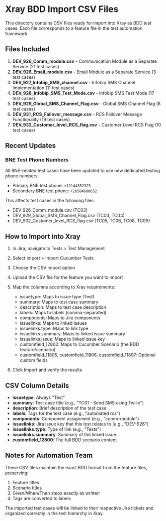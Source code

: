 # Xray BDD Import CSV Files

This directory contains CSV files ready for import into Xray as BDD test cases. Each file corresponds to a feature file in the test automation framework.

## Files Included

1. **DEV_926_Comm_module.csv** - Communication Module as a Separate Service (21 test cases)
2. **DEV_926_Email_module.csv** - Email Module as a Separate Service (3 test cases)
3. **DEV_927_Infobip_SMS_channel.csv** - Infobip SMS Channel Implementation (11 test cases)
4. **DEV_928_Infobip_SMS_Test_Mode.csv** - Infobip SMS Test Mode (17 test cases)
5. **DEV_929_Global_SMS_Channel_Flag.csv** - Global SMS Channel Flag (8 test cases)
6. **DEV_931_RCS_Failover_message.csv** - RCS Failover Message Functionality (19 test cases)
7. **DEV_932_Customer_level_RCS_flag.csv** - Customer Level RCS Flag (10 test cases)

## Recent Updates

### BNE Test Phone Numbers
All BNE-related test cases have been updated to use new dedicated testing phone numbers:
- Primary BNE test phone: `+12144352325`
- Secondary BNE test phone: `+16504688652`

This affects test cases in the following files:
- DEV_926_Comm_module.csv (TC03)
- DEV_929_Global_SMS_Channel_Flag.csv (TC03, TC04)
- DEV_932_Customer_level_RCS_flag.csv (TC05, TC06, TC08, TC09)

## How to Import into Xray

1. In Jira, navigate to Tests > Test Management
2. Select Import > Import Cucumber Tests
3. Choose the CSV import option
4. Upload the CSV file for the feature you want to import
5. Map the columns according to Xray requirements:
   - issuetype: Maps to issue type (Test)
   - summary: Maps to test case summary
   - description: Maps to test case description
   - labels: Maps to labels (comma-separated)
   - components: Maps to Jira components
   - issuelinks: Maps to linked issues
   - issuelinks.type: Maps to link type
   - issuelinks.summary: Maps to linked issue summary
   - issuelinks.issue: Maps to linked issue key
   - customfield_12800: Maps to Cucumber Scenario (the BDD feature/scenario)
   - customfield_11805, customfield_11806, customfield_11807: Optional custom fields

6. Click Import and verify the results

## CSV Column Details

- **issuetype**: Always "Test"
- **summary**: Test case title (e.g., "TC01 - Send SMS using Twilio")
- **description**: Brief description of the test case
- **labels**: Tags for the test case (e.g., "automated rcs")
- **components**: Component assignment (e.g., "comm-module")
- **issuelinks**: Jira issue key that this test relates to (e.g., "DEV-926")
- **issuelinks.type**: Type of link (e.g., "Tests")
- **issuelinks.summary**: Summary of the linked issue
- **customfield_12800**: The full BDD scenario content

## Notes for Automation Team

These CSV files maintain the exact BDD format from the feature files, preserving:

1. Feature titles
2. Scenario titles
3. Given/When/Then steps exactly as written
4. Tags are converted to labels

The imported test cases will be linked to their respective Jira tickets and organized correctly in the test hierarchy in Xray. 